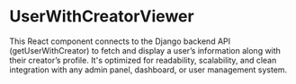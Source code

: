# UserWithCreatorViewer
This React component connects to the Django backend API (getUserWithCreator) to fetch and display a user’s information along with their creator’s profile. It's optimized for readability, scalability, and clean integration with any admin panel, dashboard, or user management system.
